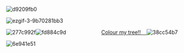 ![d9209fb0](https://github.com/user-attachments/assets/9f1751c5-da5a-4d09-be0d-d948e0fc3a2e)

![ezgif-3-9b70281bb3](https://github.com/user-attachments/assets/d6680913-c926-46da-a27a-bf3df0f7fd5d)

![277c992f](https://github.com/user-attachments/assets/7c72b111-89f1-49be-90f6-f624873d1f96)![fd884c9d](https://github.com/user-attachments/assets/bde27c0f-f0ff-4b82-b8fc-0d58bdd3b4c7)
‎ ‎ ‎ ‎ ‎ ‎ ‎ ‎ ‎ ‎ ‎ ‎ ‎ ‎ ‎ ‎ ‎ ‎ ‎ ‎ ‎ ‎ ‎ [Colour my tree!!‎ ‎ ‎ ‎ ](https://colormytree.me/2024/01JEXVWAHPMB9T7MZDVW03T07P)
![38cc54b7](https://github.com/user-attachments/assets/a240f128-1d66-4475-9a23-83c7168fd8f7)



![6e941e51](https://github.com/user-attachments/assets/e2ab1289-5ded-432d-a44f-e1a84f070ad4)









